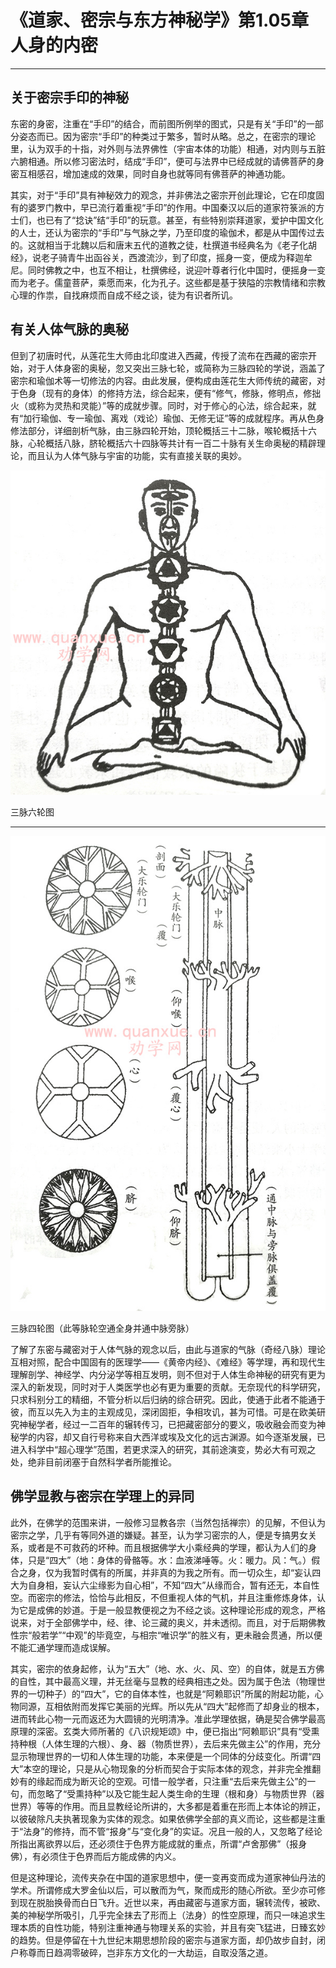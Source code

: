 # 《道家、密宗与东方神秘学》第1.05章 人身的内密

------

## 关于密宗手印的神秘

东密的身密，注重在“手印”的结合，而前图所例举的图式，只是有关“手印”的一部分姿态而已。因为密宗“手印”的种类过于繁多，暂时从略。总之，在密宗的理论里，认为双手的十指，对外则与法界佛性（宇宙本体的功能）相通，对内则与五脏六腑相通。所以修习密法时，结成“手印”，便可与法界中已经成就的请佛菩萨的身密互相感召，增加速成的效果，同时自身也就等同有佛菩萨的神通功能。

其实，对于“手印”具有神秘效力的观念，并非佛法之密宗开创此理论，它在印度固有的婆罗门教中，早已流行着重视“手印”的作用。中国秦汉以后的道家符箓派的方士们，也已有了“捻诀”结“手印”的玩意。甚至，有些特别崇拜道家，爱护中国文化的人士，还认为密宗的“手印”与气脉之学，乃至印度的瑜伽术，都是从中国传过去的。这就相当于北魏以后和唐末五代的道教之徒，杜撰道书经典名为《老子化胡经》，说老子骑青牛出函谷关，西渡流沙，到了印度，摇身一变，便成为释迦牟尼。同时佛教之中，也互不相让，杜撰佛经，说迎叶尊者行化中国时，便摇身一变而为老子。儒童菩萨，乘愿而来，化为孔子。这些都是基于狭隘的宗教情绪和宗教心理的作祟，自找麻烦而自成不经之谈，徒为有识者所讥。

## 有关人体气脉的奥秘

但到了初唐时代，从莲花生大师由北印度进入西藏，传授了流布在西藏的密宗开始，对于人体身密的奥秘，忽又突出三脉七轮，或简称为三脉四轮的学说，涵盖了密宗和瑜伽术等一切修法的内容。由此发展，便构成由莲花生大师传统的藏密，对于色身（现有的身体）的修持方法，综合起来，便有“修气，修脉，修明点，修拙火（或称为灵热和灵能）”等的成就步骤。同时，对于修心的心法，综合起来，就有“加行瑜伽、专一瑜伽、离戏（戏论）瑜伽、无修无证”等的成就程序。再从色身修法部分，详细剖析气脉，由三脉四轮开始，顶轮概括三十二脉，喉轮概括十六脉，心轮概括八脉，脐轮概括六十四脉等共计有一百二十脉有关生命奥秘的精辟理论，而且认为人体气脉与宇宙的功能，实有直接关联的奥妙。

![三脉六轮图](%E7%AC%AC1.05%E7%AB%A0%E3%80%81%E4%BA%BA%E8%BA%AB%E7%9A%84%E5%86%85%E5%AF%86/5-1.jpg)

三脉六轮图

------

![三脉四轮图](%E7%AC%AC1.05%E7%AB%A0%E3%80%81%E4%BA%BA%E8%BA%AB%E7%9A%84%E5%86%85%E5%AF%86/5-2.jpg)

三脉四轮图（此等脉轮空通全身并通中脉旁脉）

了解了东密与藏密对于人体气脉的观念以后，由此与道家的气脉（奇经八脉）理论互相对照，配合中国固有的医理学——《黄帝内经》、《难经》等学理，再和现代生理解剖学、神经学、内分泌学等相互发明，则不但对于人体生命神秘的研究有更为深入的新发现，同时对于人类医学也必有更为重要的贡献。无奈现代的科学研究，只求科别分工的精细，不管分析以后归纳的综合研究。因此，使通于此者不能通于彼，而互以先入为主的主观成见，深闭固拒，争相攻讥，甚为可惜。可是在欧美研究神秘学者，经过一二百年的辗转传习，已把藏密部分的要义，吸收融会而变为神秘学的内容，却又自行号称来自大西洋或埃及文化的远古渊源。如今逐渐发展，已进入科学中“超心理学”范围，若更求深入的研究，其前途演变，势必大有可观之处，绝非目前闭塞于自然科学者所能推论。

## 佛学显教与密宗在学理上的异同

此外，在佛学的范围来讲，一般修习显教各宗（当然包括禅宗）的见解，不但认为密宗之学，几乎有等同外道的嫌疑。甚至，认为学习密宗的人，便是专搞男女关系，或者是不可救药的坏种。而且根据佛学大小乘经典的学理，都认为人们的身体，只是“四大”（地：身体的骨骼等。水：血液涕唾等。火：暖力。风：气。）假合之身，仅为我暂时偶有的所属，并非真的为我之所有。而一切众生，却“妄认四大为自身相，妄认六尘缘影为自心相”，不知“四大”从缘而合，暂有还无，本自性空。而密宗的修法，恰恰与此相反，不但重视人体的气机，并且注重修炼身体，认为它是成佛的妙道。于是一般显教便视之为不经之谈。这种理论形成的观念，严格说来，对于全部佛学中，经、律、论三藏的奥义，并未透彻。而且，对于后期佛教性宗“般若学”“中观”的毕竟空，与相宗“唯识学”的胜义有，更未融会贯通，所以便不能汇通学理而造成误解。

其实，密宗的依身起修，认为“五大”（地、水、火、风、空）的自体，就是五方佛的自性，其中最高义理，并无丝毫与显教的经典相违之处。因为属于色法（物理世界的一切种子）的“四大”，它的自体本性，也就是“阿赖耶识”所属的附起功能，心物同源，互相依附而发挥它美丽的光辉。所以先从“四大”起修而了却身业的根本，进而转此心物一元而返还为大圆镜的光明清净。准此学理依据，确是契合佛学最高原理的深密。玄类大师所著的《八识规矩颂》中，便已指出“阿赖耶识”具有“受熏持种根（人体生理的六根）、身、器（物质世界），去后来先做主公”的作用，充分显示物理世界的一切和人体生理的功能，本来便是一个同体的分歧变化。所谓“四大”本空的理论，只是从心物现象的分析而契合于实际本体的观念，并非完全推翻妙有的缘起而成为断灭论的空观。可惜一般学者，只注重“去后来先做主公”的一句，而忽略了“受熏持种”以及它能生起人类生命的生理（根和身）与物质世界（器世界）等等的作用。而且显教经论所讲的，大多都是着重在形而上本体论的辨正，以彼破除凡夫执著现象为实体的观念。如果依佛学全部的真义而论，这些都是注重于“法身”的修持，而不管“报身”与“变化身”的实证。况且一般的人，又忽略了经论所指出离欲界以后，还必须住于色界方能成就的重点，所谓“卢舍那佛”（报身佛），有必须住于色界而后方能成佛的内义。

但是这种理论，流传夹杂在中国的道家思想中，便一变再变而成为道家神仙丹法的学术。所谓修成大罗金仙以后，可以散而为气，聚而成形的随心所欲。至少亦可修到现在脱胎换骨而白日飞升。近世以来，再由藏密与道家方面，辗转流传，被欧、美的神秘学所吸引，几乎完全抹去了形而上（法身）的性空原理，而只一味追求生理本质的自性功能，特别注重神通与物理关系的实验，并且有突飞猛进，日臻玄妙的趋势。但是停留在十九世纪末期思想阶段的密宗与道家方面，却仍故步自封，闭户称尊而日趋凋零破碎，岂非东方文化的一大劫运，自取没落之道。
